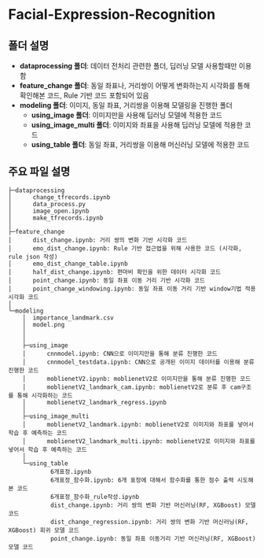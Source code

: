 # Facial-Expression-Recognition
## 폴더 설명
* **dataprocessing 폴더**: 데이터 전처리 관련한 폴더, 딥러닝 모델 사용할때만 이용함
* **feature_change 폴더**: 동일 좌표나, 거리쌍이 어떻게 변화하는지 시각화를 통해 확인해본 코드, Rule 기반 코드 포함되어 있음
* **modeling 폴더**: 이미지, 동일 좌표, 거리쌍을 이용해 모델링을 진행한 폴더
    - **using_image 폴더**: 이미지만을 사용해 딥러닝 모델에 적용한 코드
    - **using_image_multi 폴더**: 이미지와 좌표을 사용해 딥러닝 모델에 적용한 코드
    - **using_table 폴더**: 동일 좌표, 거리쌍을 이용해 머신러닝 모델에 적용한 코드

## 주요 파일 설명 

```
├─dataprocessing
│      change_tfrecords.ipynb
│      data_process.py
│      image_open.ipynb
│      make_tfrecords.ipynb
│          
├─feature_change
│      dist_change.ipynb: 거리 쌍의 변화 기반 시각화 코드 
│      emo_dist_change.ipynb: Rule 기반 접근법을 위해 사용한 코드 (시각화, rule json 작성)
│      emo_dist_change_table.ipynb
│      half_dist_change.ipynb: 편마비 확인을 위한 데이터 시각화 코드
│      point_change.ipynb: 동일 좌표 이동 거리 기반 시각화 코드
│      point_change_windowing.ipynb: 동일 좌표 이동 거리 기반 window기법 적용 시각화 코드
│      
└─modeling
    │  importance_landmark.csv
    │  model.png
    │  
    │      
    ├─using_image
    │      cnnmodel.ipynb: CNN으로 이미지만을 통해 분류 진행한 코드  
    │      cnnmodel_testdata.ipynb: CNN으로 공개된 이미지 데이터를 이용해 분류 진행한 코드
    │      moblienetV2.ipynb: moblienetV2로 이미지만을 통해 분류 진행한 코드
    │      moblienetV2_landmark_cam.ipynb: moblienetV2로 분류 후 cam구조를 통해 시각화하는 코드
    │      moblienetV2_landmark_regress.ipynb 
    │      
    ├─using_image_multi
    │      moblienetV2_landmark.ipynb: moblienetV2로 이미지와 좌표를 넣어서 학습 후 예측하는 코드
    │      moblienetV2_landmark_multi.ipynb: moblienetV2로 이미지와 좌표를 넣어서 학습 후 예측하는 코드
    │      
    └─using_table
            6개표정.ipynb
            6개표정_함수화.ipynb: 6개 표정에 대해서 함수화를 통한 점수 출력 시도해본 코드
            6개표정_함수화_rule작성.ipynb
            dist_change.ipynb: 거리 쌍의 변화 기반 머신러닝(RF, XGBoost) 모델 코드
            dist_change_regression.ipynb: 거리 쌍의 변화 기반 머신러닝(RF, XGBoost) 회귀 모델 코드
            point_change.ipynb: 동일 좌표 이동거리 기반 머신러닝(RF, XGBoost) 모델 코드
```